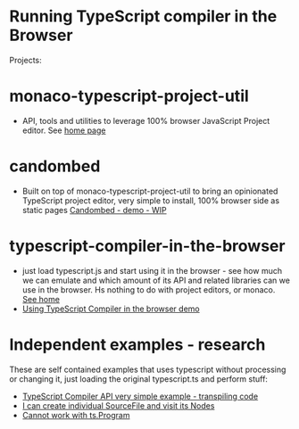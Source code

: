 # Running TypeScript compiler in the Browser

Projects: 

# monaco-typescript-project-util

 * API, tools and utilities to leverage 100% browser JavaScript Project editor. See [home page](https://cancerberosgx.github.io/typescript-in-the-browser/monaco-typescript-project-util)

# candombed

 * Built on top of monaco-typescript-project-util to bring an opinionated TypeScript project editor, very simple to install, 100% browser side as static pages [Candombed - demo - WIP](https://cancerberosgx.github.io/typescript-in-the-browser/candombed)

# typescript-compiler-in-the-browser

 * just load typescript.js and start using it in the browser - see how much we can emulate and which amount of its API and related libraries can we use in the browser. Hs nothing to do with project editors, or monaco. [See home](https://cancerberosgx.github.io/typescript-in-the-browser/typescript-compiler-in-the-browser)
 * [Using TypeScript Compiler in the browser demo](https://cancerberosgx.github.io/typescript-in-the-browser/)

# Independent examples - research

These are self contained examples that uses typescript without processing or changing it, just loading the original typescript.ts and perform stuff: 

 * [TypeScript Compiler API very simple example - transpiling code](https://cancerberosgx.github.io/typescript-in-the-browser/examples/ts-browser-transpile-works.html)
 * [I can create individual SourceFile and visit its Nodes](https://cancerberosgx.github.io/typescript-in-the-browser/examples/ts-browser-create-sourcefile-works.html)
 * [Cannot work with ts.Program](https://cancerberosgx.github.io/typescript-in-the-browser/examples/ts-browser-create-program-fails.html)
